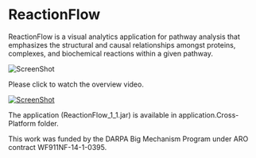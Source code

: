 ReactionFlow
=============
ReactionFlow is a visual analytics application for pathway analysis that emphasizes the structural and causal relationships amongst proteins, complexes, and biochemical reactions within a given pathway.

![ScreenShot](http://www.cs.uic.edu/~tdang/ReactionFlow/TearserImage.png)

Please click to watch the overview video.

[![ScreenShot](http://www.cs.uic.edu/~tdang/ReactionFlow/TeaserVideo.png)](http://www.cs.uic.edu/~tdang/ReactionFlow/video.mp4)

The application (ReactionFlow_1_1.jar) is available in application.Cross-Platform folder.

This work was funded by the DARPA Big Mechanism Program under ARO contract WF911NF-14-1-0395.
